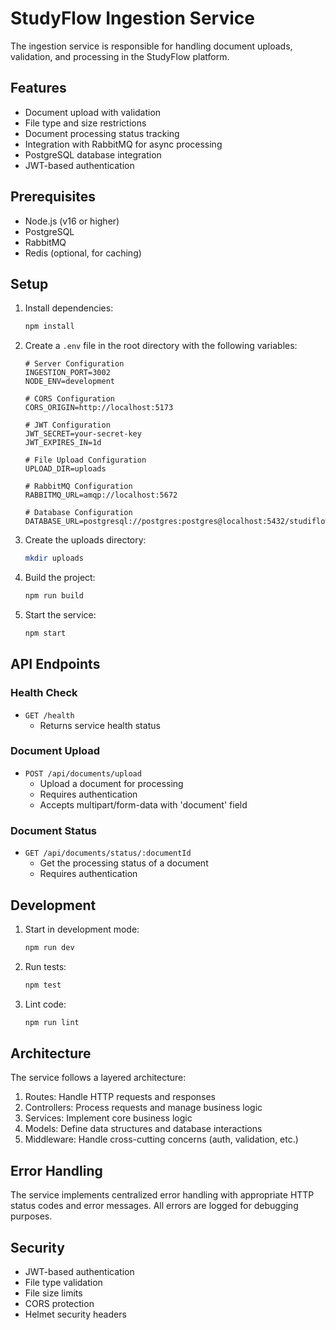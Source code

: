 # StudyFlow Ingestion Service

The ingestion service is responsible for handling document uploads, validation, and processing in the StudyFlow platform.

## Features

- Document upload with validation
- File type and size restrictions
- Document processing status tracking
- Integration with RabbitMQ for async processing
- PostgreSQL database integration
- JWT-based authentication

## Prerequisites

- Node.js (v16 or higher)
- PostgreSQL
- RabbitMQ
- Redis (optional, for caching)

## Setup

1. Install dependencies:

   ```bash
   npm install
   ```

2. Create a `.env` file in the root directory with the following variables:

   ```env
   # Server Configuration
   INGESTION_PORT=3002
   NODE_ENV=development

   # CORS Configuration
   CORS_ORIGIN=http://localhost:5173

   # JWT Configuration
   JWT_SECRET=your-secret-key
   JWT_EXPIRES_IN=1d

   # File Upload Configuration
   UPLOAD_DIR=uploads

   # RabbitMQ Configuration
   RABBITMQ_URL=amqp://localhost:5672

   # Database Configuration
   DATABASE_URL=postgresql://postgres:postgres@localhost:5432/studiflow
   ```

3. Create the uploads directory:

   ```bash
   mkdir uploads
   ```

4. Build the project:

   ```bash
   npm run build
   ```

5. Start the service:
   ```bash
   npm start
   ```

## API Endpoints

### Health Check

- `GET /health`
  - Returns service health status

### Document Upload

- `POST /api/documents/upload`
  - Upload a document for processing
  - Requires authentication
  - Accepts multipart/form-data with 'document' field

### Document Status

- `GET /api/documents/status/:documentId`
  - Get the processing status of a document
  - Requires authentication

## Development

1. Start in development mode:

   ```bash
   npm run dev
   ```

2. Run tests:

   ```bash
   npm test
   ```

3. Lint code:
   ```bash
   npm run lint
   ```

## Architecture

The service follows a layered architecture:

1. Routes: Handle HTTP requests and responses
2. Controllers: Process requests and manage business logic
3. Services: Implement core business logic
4. Models: Define data structures and database interactions
5. Middleware: Handle cross-cutting concerns (auth, validation, etc.)

## Error Handling

The service implements centralized error handling with appropriate HTTP status codes and error messages. All errors are logged for debugging purposes.

## Security

- JWT-based authentication
- File type validation
- File size limits
- CORS protection
- Helmet security headers
